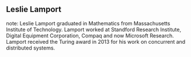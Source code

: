 ##  Leslie Lamport

note:
    Leslie Lamport graduated in Mathematics from Massachusetts
    Institute of Technology. Lamport worked at Standford Research
    Institute, Digital Equipment Corporation, Compaq and now Microsoft
    Research.
	Lamport received the Turing award in 2013 for his work on
    concurrent and distributed systems.
